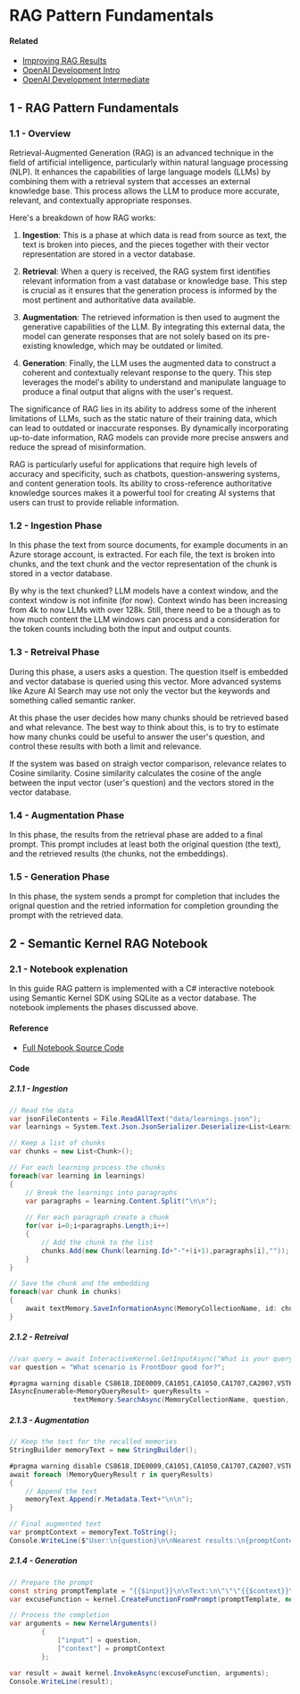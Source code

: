 # RAG Pattern Fundamentals

#### Related

- [Improving RAG Results](https://genaitutor.am2703.com/?content=rag-results)
- [OpenAI Development Intro](https://genaitutor.am2703.com/?content=genai-intro)
- [OpenAI Development Intermediate](https://genaitutor.am2703.com/?content=genai-intermediate)

## 1 - RAG Pattern Fundamentals

### 1.1 - Overview

Retrieval-Augmented Generation (RAG) is an advanced technique in the field of artificial intelligence, particularly within natural language processing (NLP). It enhances the capabilities of large language models (LLMs) by combining them with a retrieval system that accesses an external knowledge base. This process allows the LLM to produce more accurate, relevant, and contextually appropriate responses.

Here's a breakdown of how RAG works:

1. **Ingestion**: This is a phase at which data is read from source as text, the text is broken into pieces, and the pieces together with their vector representation are stored in a vector database.

2. **Retrieval**: When a query is received, the RAG system first identifies relevant information from a vast database or knowledge base. This step is crucial as it ensures that the generation process is informed by the most pertinent and authoritative data available.

3. **Augmentation**: The retrieved information is then used to augment the generative capabilities of the LLM. By integrating this external data, the model can generate responses that are not solely based on its pre-existing knowledge, which may be outdated or limited.

4. **Generation**: Finally, the LLM uses the augmented data to construct a coherent and contextually relevant response to the query. This step leverages the model's ability to understand and manipulate language to produce a final output that aligns with the user's request.

The significance of RAG lies in its ability to address some of the inherent limitations of LLMs, such as the static nature of their training data, which can lead to outdated or inaccurate responses. By dynamically incorporating up-to-date information, RAG models can provide more precise answers and reduce the spread of misinformation.

RAG is particularly useful for applications that require high levels of accuracy and specificity, such as chatbots, question-answering systems, and content generation tools. Its ability to cross-reference authoritative knowledge sources makes it a powerful tool for creating AI systems that users can trust to provide reliable information.

### 1.2 - Ingestion Phase

In this phase the text from source documents, for example documents in an Azure storage account, is extracted. For each file, the text is broken into chunks, and the text chunk and the vector representation of the chunk is stored in a vector database.

By why is the text chunked? LLM models have a context window, and the context window is not infinite (for now). Context windo has been increasing from 4k to now LLMs with over 128k. Still, there need to be a though as to how much content the LLM windows can process and a consideration for the token counts including both the input and output counts.

### 1.3 - Retreival Phase

During this phase, a users asks a question. The question itself is embedded and vector database is queried using this vector. More advanced systems like Azure AI Search may use not only the vector but the keywords and something called semantic ranker. 

At this phase the user decides how many chunks should be retrieved based and what relevance. The best way to think about this, is to try to estimate how many chunks could be useful to answer the user's question, and control these results with both a limit and relevance.

If the system was based on straigh vector comparison, relevance relates to Cosine similarity. Cosine similarity calculates the cosine of the angle between the input vector (user's question) and the vectors stored in the vector database.

### 1.4 - Augmentation Phase

In this phase, the results from the retrieval phase are added to a final prompt. This prompt includes at least both the original question (the text), and the retrieved results (the chunks, not the embeddings).

### 1.5 - Generation Phase

In this phase, the system sends a prompt for completion that includes the orignal question and the retried information for completion grounding the prompt with the retrieved data.

## 2 - Semantic Kernel RAG Notebook

### 2.1 - Notebook explenation

In this guide RAG pattern is implemented with a C# interactive notebook using Semantic Kernel SDK using SQLite as a vector database. The notebook implements the phases discussed above.

#### Reference

- [Full Notebook Source Code](https://github.com/msalemor/sk-dev-training/blob/main/notebooks/sk-rag-pattern.ipynb)

#### Code

##### 2.1.1 - Ingestion

```C#
// Read the data
var jsonFileContents = File.ReadAllText("data/learnings.json");
var learnings = System.Text.Json.JsonSerializer.Deserialize<List<Learning>>(jsonFileContents);

// Keep a list of chunks
var chunks = new List<Chunk>();

// For each learning process the chunks
foreach(var learning in learnings)
{
    // Break the learnings into paragraphs
    var paragraphs = learning.Content.Split("\n\n");
    
    // For each paragraph create a chunk
    for(var i=0;i<paragraphs.Length;i++)
    {
        // Add the chunk to the list
        chunks.Add(new Chunk(learning.Id+"-"+(i+1),paragraphs[i],""));
    }
}

// Save the chunk and the embedding
foreach(var chunk in chunks)
{    
    await textMemory.SaveInformationAsync(MemoryCollectionName, id: chunk.Id, text: chunk.Text);
}
```

##### 2.1.2 - Retreival

```C#
//var query = await InteractiveKernel.GetInputAsync("What is your query?");
var question = "What scenario is FrontDoor good for?";

#pragma warning disable CS8618,IDE0009,CA1051,CA1050,CA1707,CA2007,VSTHRD111,CS1591,RCS1110,CA5394,SKEXP0001,SKEXP0002,SKEXP0003,SKEXP0004,SKEXP0010,SKEXP0011,SKEXP0012,SKEXP0020,SKEXP0021,SKEXP0022,SKEXP0023,SKEXP0024,SKEXP0025,SKEXP0026,SKEXP0027,SKEXP0028,SKEXP0029,SKEXP0030,SKEXP0031,SKEXP0032,SKEXP0040,SKEXP0041,SKEXP0042,SKEXP0050,SKEXP0051,SKEXP0052,SKEXP0053,SKEXP0054,SKEXP0055,SKEXP0060,SKEXP0061,SKEXP0101,SKEXP0102
IAsyncEnumerable<MemoryQueryResult> queryResults =
                textMemory.SearchAsync(MemoryCollectionName, question, limit: 3, minRelevanceScore: 0.77);
```

##### 2.1.3 - Augmentation

```C#
// Keep the text for the recalled memories
StringBuilder memoryText = new StringBuilder();

#pragma warning disable CS8618,IDE0009,CA1051,CA1050,CA1707,CA2007,VSTHRD111,CS1591,RCS1110,CA5394,SKEXP0001,SKEXP0002,SKEXP0003,SKEXP0004,SKEXP0010,SKEXP0011,SKEXP0012,SKEXP0020,SKEXP0021,SKEXP0022,SKEXP0023,SKEXP0024,SKEXP0025,SKEXP0026,SKEXP0027,SKEXP0028,SKEXP0029,SKEXP0030,SKEXP0031,SKEXP0032,SKEXP0040,SKEXP0041,SKEXP0042,SKEXP0050,SKEXP0051,SKEXP0052,SKEXP0053,SKEXP0054,SKEXP0055,SKEXP0060,SKEXP0061,SKEXP0101,SKEXP0102
await foreach (MemoryQueryResult r in queryResults)
{
    // Append the text
    memoryText.Append(r.Metadata.Text+"\n\n");
}

// Final augmented text
var promptContext = memoryText.ToString();
Console.WriteLine($"User:\n{question}\n\nNearest results:\n{promptContext}")
```

##### 2.1.4 - Generation

```C#
// Prepare the prompt
const string promptTemplate = "{{$input}}\n\nText:\n\"\"\"{{$context}}\n\"\"\"Use only the provided text.";
var excuseFunction = kernel.CreateFunctionFromPrompt(promptTemplate, new OpenAIPromptExecutionSettings() { MaxTokens = 100, Temperature = 0.4, TopP = 1 });

// Process the completion
var arguments = new KernelArguments()
        {
            ["input"] = question,
            ["context"] = promptContext
        };

var result = await kernel.InvokeAsync(excuseFunction, arguments);
Console.WriteLine(result);
```